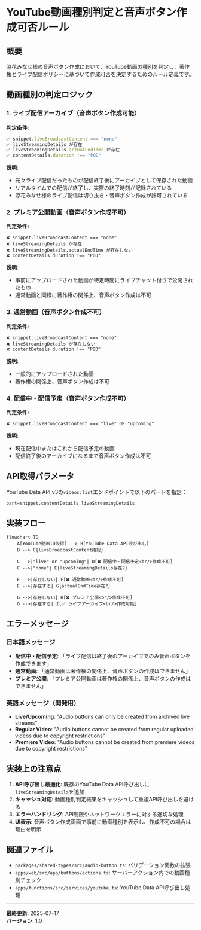 # YouTube動画種別判定と音声ボタン作成可否ルール

## 概要

涼花みなせ様の音声ボタン作成において、YouTube動画の種別を判定し、著作権とライブ配信ポリシーに基づいて作成可否を決定するためのルール定義です。

## 動画種別の判定ロジック

### 1. ライブ配信アーカイブ（音声ボタン作成**可能**）

**判定条件:**

```typescript
✅ snippet.liveBroadcastContent === "none"
✅ liveStreamingDetails が存在
✅ liveStreamingDetails.actualEndTime が存在
✅ contentDetails.duration !== "P0D"
```

**説明:**
- 元々ライブ配信だったものが配信終了後にアーカイブとして保存された動画
- リアルタイムでの配信が終了し、実際の終了時刻が記録されている
- 涼花みなせ様のライブ配信は切り抜き・音声ボタン作成が許可されている

### 2. プレミア公開動画（音声ボタン作成**不可**）

**判定条件:**
```
❌ snippet.liveBroadcastContent === "none"
❌ liveStreamingDetails が存在
❌ liveStreamingDetails.actualEndTime が存在しない
❌ contentDetails.duration !== "P0D"
```

**説明:**
- 事前にアップロードされた動画が特定時間にライブチャット付きで公開されたもの
- 通常動画と同様に著作権の関係上、音声ボタン作成は不可

### 3. 通常動画（音声ボタン作成**不可**）

**判定条件:**
```
❌ snippet.liveBroadcastContent === "none"
❌ liveStreamingDetails が存在しない
❌ contentDetails.duration !== "P0D"
```

**説明:**
- 一般的にアップロードされた動画
- 著作権の関係上、音声ボタン作成は不可

### 4. 配信中・配信予定（音声ボタン作成**不可**）

**判定条件:**
```
❌ snippet.liveBroadcastContent === "live" OR "upcoming"
```

**説明:**
- 現在配信中またはこれから配信予定の動画
- 配信終了後のアーカイブになるまで音声ボタン作成は不可

## API取得パラメータ

YouTube Data API v3の`videos:list`エンドポイントで以下のパートを指定：

```
part=snippet,contentDetails,liveStreamingDetails
```

## 実装フロー

```mermaid
flowchart TD
    A[YouTube動画ID取得] --> B[YouTube Data API呼び出し]
    B --> C{liveBroadcastContent確認}
    
    C -->|"live" or "upcoming"| D[❌ 配信中・配信予定<br/>作成不可]
    C -->|"none"| E{liveStreamingDetails存在?}
    
    E -->|存在しない| F[❌ 通常動画<br/>作成不可]
    E -->|存在する| G{actualEndTime存在?}
    
    G -->|存在しない| H[❌ プレミア公開<br/>作成不可]
    G -->|存在する| I[✅ ライブアーカイブ<br/>作成可能]
```

## エラーメッセージ

### 日本語メッセージ
- **配信中・配信予定**: 「ライブ配信は終了後のアーカイブでのみ音声ボタンを作成できます」
- **通常動画**: 「通常動画は著作権の関係上、音声ボタンの作成はできません」
- **プレミア公開**: 「プレミア公開動画は著作権の関係上、音声ボタンの作成はできません」

### 英語メッセージ（開発用）
- **Live/Upcoming**: "Audio buttons can only be created from archived live streams"
- **Regular Video**: "Audio buttons cannot be created from regular uploaded videos due to copyright restrictions"
- **Premiere Video**: "Audio buttons cannot be created from premiere videos due to copyright restrictions"

## 実装上の注意点

1. **API呼び出し最適化**: 既存のYouTube Data API呼び出しに`liveStreamingDetails`を追加
2. **キャッシュ対応**: 動画種別判定結果をキャッシュして重複API呼び出しを避ける
3. **エラーハンドリング**: API制限やネットワークエラーに対する適切な処理
4. **UI表示**: 音声ボタン作成画面で事前に動画種別を表示し、作成不可の場合は理由を明示

## 関連ファイル

- `packages/shared-types/src/audio-button.ts`: バリデーション関数の拡張
- `apps/web/src/app/buttons/actions.ts`: サーバーアクション内での動画種別チェック
- `apps/functions/src/services/youtube.ts`: YouTube Data API呼び出し処理

---

**最終更新**: 2025-07-17  
**バージョン**: 1.0